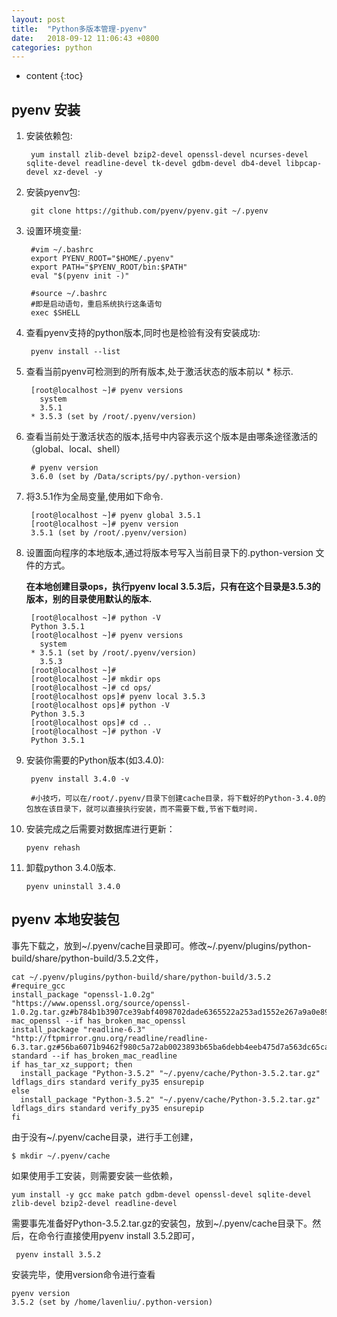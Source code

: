 ```yaml
---
layout: post
title:  "Python多版本管理-pyenv"
date:   2018-09-12 11:06:43 +0800
categories: python
---
```


* content
{:toc}


## pyenv 安装

1. 安装依赖包:

		yum install zlib-devel bzip2-devel openssl-devel ncurses-devel sqlite-devel readline-devel tk-devel gdbm-devel db4-devel libpcap-devel xz-devel -y

2. 安装pyenv包:

		git clone https://github.com/pyenv/pyenv.git ~/.pyenv

3. 设置环境变量:

		#vim ~/.bashrc
		export PYENV_ROOT="$HOME/.pyenv"
		export PATH="$PYENV_ROOT/bin:$PATH"
		eval "$(pyenv init -)"

		#source ~/.bashrc
		#即是启动语句，重启系统执行这条语句
		exec $SHELL


4. 查看pyenv支持的python版本,同时也是检验有没有安装成功:

		pyenv install --list

5. 查看当前pyenv可检测到的所有版本,处于激活状态的版本前以 * 标示.

		[root@localhost ~]# pyenv versions
		  system
		  3.5.1
		* 3.5.3 (set by /root/.pyenv/version)

6. 查看当前处于激活状态的版本,括号中内容表示这个版本是由哪条途径激活的（global、local、shell）

		# pyenv version
		3.6.0 (set by /Data/scripts/py/.python-version)

7. 将3.5.1作为全局变量,使用如下命令.

		[root@localhost ~]# pyenv global 3.5.1
		[root@localhost ~]# pyenv version
		3.5.1 (set by /root/.pyenv/version)

8. 设置面向程序的本地版本,通过将版本号写入当前目录下的.python-version 文件的方式。

	**在本地创建目录ops，执行pyenv local 3.5.3后，只有在这个目录是3.5.3的版本，别的目录使用默认的版本.**

		[root@localhost ~]# python -V
		Python 3.5.1
		[root@localhost ~]# pyenv versions
		  system
		* 3.5.1 (set by /root/.pyenv/version)
		  3.5.3
		[root@localhost ~]#
		[root@localhost ~]# mkdir ops
		[root@localhost ~]# cd ops/
		[root@localhost ops]# pyenv local 3.5.3
		[root@localhost ops]# python -V
		Python 3.5.3
		[root@localhost ops]# cd ..
		[root@localhost ~]# python -V
		Python 3.5.1

9. 安装你需要的Python版本(如3.4.0):

		pyenv install 3.4.0 -v

		#小技巧，可以在/root/.pyenv/目录下创建cache目录，将下载好的Python-3.4.0的包放在该目录下，就可以直接执行安装，而不需要下载,节省下载时间.

10. 安装完成之后需要对数据库进行更新：

		pyenv rehash

11. 卸载python 3.4.0版本.

		pyenv uninstall 3.4.0

## pyenv 本地安装包

事先下载之，放到~/.pyenv/cache目录即可。修改~/.pyenv/plugins/python-build/share/python-build/3.5.2文件，

	cat ~/.pyenv/plugins/python-build/share/python-build/3.5.2
	#require_gcc
	install_package "openssl-1.0.2g" "https://www.openssl.org/source/openssl-1.0.2g.tar.gz#b784b1b3907ce39abf4098702dade6365522a253ad1552e267a9a0e89594aa33" mac_openssl --if has_broken_mac_openssl
	install_package "readline-6.3" "http://ftpmirror.gnu.org/readline/readline-6.3.tar.gz#56ba6071b9462f980c5a72ab0023893b65ba6debb4eeb475d7a563dc65cafd43" standard --if has_broken_mac_readline
	if has_tar_xz_support; then
	  install_package "Python-3.5.2" "~/.pyenv/cache/Python-3.5.2.tar.gz" ldflags_dirs standard verify_py35 ensurepip
	else
	  install_package "Python-3.5.2" "~/.pyenv/cache/Python-3.5.2.tar.gz" ldflags_dirs standard verify_py35 ensurepip
	fi

由于没有~/.pyenv/cache目录，进行手工创建，

	$ mkdir ~/.pyenv/cache

如果使用手工安装，则需要安装一些依赖，

	yum install -y gcc make patch gdbm-devel openssl-devel sqlite-devel zlib-devel bzip2-devel readline-devel

需要事先准备好Python-3.5.2.tar.gz的安装包，放到~/.pyenv/cache目录下。然后，在命令行直接使用pyenv install 3.5.2即可，

	 pyenv install 3.5.2

安装完毕，使用version命令进行查看

	pyenv version
	3.5.2 (set by /home/lavenliu/.python-version)